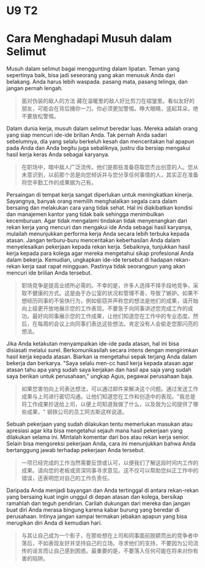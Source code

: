 # U9 T2

# Cara Menghadapi Musuh dalam Selimut

Musuh dalam selimut bagai menggunting dalam lipatan. Teman yang sepertinya baik, bisa jadi seseorang yang akan menusuk Anda dari belakang. Anda harus lebih waspada. pasang mata, pasang telinga, dan jangan pernah lengah.

> 面对伪装的敌人的方法
> 藏在温暖里的敌人好比剪刀在褶皱里。看似友好的朋友，可能会在背后捅你一刀。你必须更加警惕。睁大眼睛，竖起耳朵，绝不要放松警惕。

Dalam dunia kerja, musuh dalam selimut beredar luas. Mereka adalah orang yang siap mencuri ide-ide brilian Anda. Tak pernah Anda sadari sebelumnya, dia yang selalu berkeluh kesah dan menceritakan hal apapun pada Anda dan Anda begitu juga sebaliknya, justru dia bersiap mengakui hasil kerja keras Anda sebagai karyanya.

> 在职场中，暗中敌人广泛流传。他们是那些准备窃取您杰出创意的人。您从未意识到，以前那个总是向您倾诉并与您分享任何事情的人，其实正在准备将您辛勤工作的成果据为己有。

Persaingan di tempat kerja sangat diperlukan untuk meningkatkan kinerja. Sayangnya, banyak orang memilih menghalalkan segala cara dalam bersaing dan melakukan cara yang tidak sehat. Hal ini diakibatkan kondisi dan manajemen kantor yang tidak baik sehingga menimbulkan kecemburuan. Agar tidak mengalami tindakan tidak menyenangkan dari rekan kerja yang mencuri dan mengakui ide Anda sebagai hasil karyanya, mulailah menunjukkan performa kerja Anda secara lebih terbuka kepada atasan. Jangan terburu-buru menceritakan keberhasilan Anda dalam menyelesaikan pekerjaan kepada rekan kerja. Sebaiknya, tunjukkan hasil kerja kepada para kolega agar mereka mengetahui sikap profesional Anda dalam bekerja. Kemudian, ungkapkan ide-ide tersebut di hadapan rekan-rekan kerja saat rapat mingguan. Pastinya tidak seorangpun yang akan mencuri ide brilian Anda tersebut.

> 职场竞争是提高业绩所必需的。不幸的是，许多人选择不择手段地竞争，采取不健康的方式。这是由于办公室的状况和管理不善，导致了嫉妒。如果不想经历同事的不愉快行为，例如偷窃并声称您的想法是他们的成果，请开始向上级更开放地展示您的工作表现。不要急于向同事讲述您完成工作的成功。最好向同事展示您的工作成果，让他们知道您在工作中的专业态度。然后，在每周的会议上向同事们表达这些想法。肯定没有人会偷走您那闪亮的想法。

Jika Anda ketakutan menyampaikan ide-ide pada atasan, hal ini bisa disiasati melalui surel. Berkomunikasilah secara intens dengan mengirimkan hasil kerja kepada atasan. Biarkan ia mengetahui sepak terjang Anda dalam bekerja dan berkarya. "Saya selalu men-cc hasil kerja kepada atasan agar atasan tahu apa yang sudah saya kerjakan dan hasil apa saja yang sudah saya berikan untuk perusahaan," ungkap Agus, pegawai perusahaan baja.

> 如果您害怕向上司表达想法，可以通过邮件来解决这个问题。通过发送工作成果与上司进行密切沟通。让他们知道您在工作和创造中的表现。"我总是将工作成果抄送给上司，以便上司知道我做了什么，以及我为公司提供了哪些成果，" 钢铁公司的员工阿古斯这样说道。

Sebuah pekerjaan yang sudah dilakukan tentu memerlukan masukan atau apresiasi agar kita bisa mengetahui sejauh mana hasil pekerjaan yang dilakukan selama ini. Mintalah komentar dari bos atau rekan kerja senior. Selain bisa mengoreksi pekerjaan Anda, cara ini menunjukkan bahwa Anda bertanggung jawab terhadap pekerjaan Anda tersebut.

> 一项已经完成的工作当然需要反馈或认可，以便我们了解这段时间内工作的成果。请向您的老板或资深同事寻求意见。这不仅可以帮助您纠正工作中的错误，还表明您对自己的工作负责任。

Daripada Anda menjadi bayangan dan Anda tertinggal di antara rekan-rekan yang bersaing kuat ingin unggul di depan atasan dan kolega, bersikap ramahlah dan teguh pendirian. Carilah dukungan dari mereka dan jangan buat diri Anda merasa bingung karena kabar burung yang beredar di perusahaan. Intinya jangan sampai termakan jebakan apapun yang bisa merugikan diri Anda di kemudian hari.

> 与其让自己成为一个影子，在那些想在上司和同事面前脱颖而出的竞争者中落后，不如表现友好并坚持自己的立场。寻求他们的支持，不要因为公司流传的谣言而让自己感到困惑。最重要的是，不要落入任何可能在将来对你有害的陷阱。
